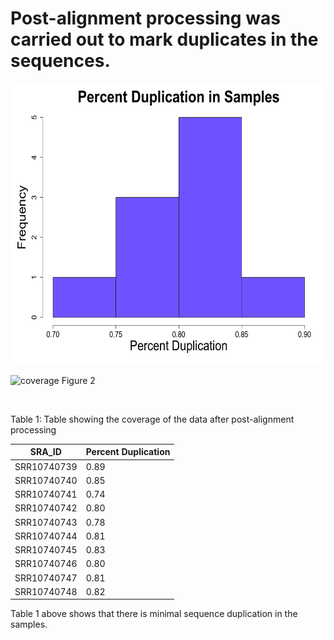 # Post-alignment processing was carried out to mark duplicates in the sequences.  

<p align="center">
<img src="graphs/histogram.png" width="600" height="450" />
</p>



![coverage](https://user-images.githubusercontent.com/71617037/158240814-9659c3c0-2770-4123-b65a-60cb09e4408c.png) 
                                                                                               Figure 2
                                                                                                          <p>&nbsp;</p>



Table 1: Table showing the coverage of the data after post-alignment processing 

| SRA_ID    | Percent Duplication|
|-----------| -----------------  |
|SRR10740739| 0.89               |
|SRR10740740| 0.85               | 
|SRR10740741| 0.74               |
|SRR10740742| 0.80               |
|SRR10740743| 0.78               |
|SRR10740744| 0.81               |
|SRR10740745| 0.83               |
|SRR10740746| 0.80               |
|SRR10740747| 0.81               |
|SRR10740748| 0.82               | <p>&nbsp;</p>  

Table 1 above shows that there is minimal sequence duplication in the samples. 




